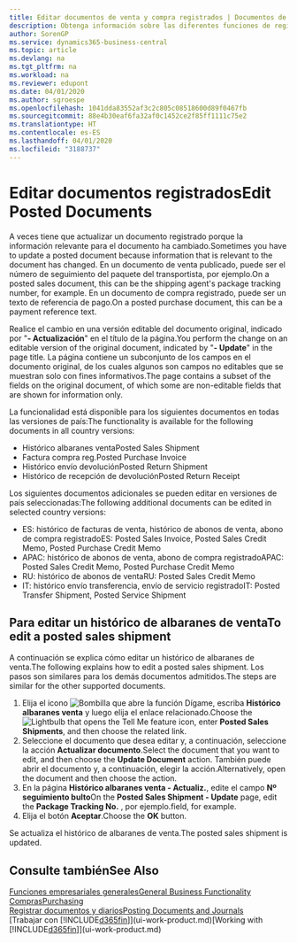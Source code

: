 ```yaml
---
title: Editar documentos de venta y compra registrados | Documentos de Microsoft
description: Obtenga información sobre las diferentes funciones de registro para registrar documentos de compra y cómo puede actualizar los documentos registrados.
author: SorenGP
ms.service: dynamics365-business-central
ms.topic: article
ms.devlang: na
ms.tgt_pltfrm: na
ms.workload: na
ms.reviewer: edupont
ms.date: 04/01/2020
ms.author: sgroespe
ms.openlocfilehash: 1041dda83552af3c2c805c08518600d89f0467fb
ms.sourcegitcommit: 88e4b30eaf6fa32af0c1452ce2f85ff1111c75e2
ms.translationtype: HT
ms.contentlocale: es-ES
ms.lasthandoff: 04/01/2020
ms.locfileid: "3188737"
---
```

# <a name="edit-posted-documents"></a><span data-ttu-id="499c6-103">Editar documentos registrados</span><span class="sxs-lookup"><span data-stu-id="499c6-103">Edit Posted Documents</span></span>
<span data-ttu-id="499c6-104">A veces tiene que actualizar un documento registrado porque la información relevante para el documento ha cambiado.</span><span class="sxs-lookup"><span data-stu-id="499c6-104">Sometimes you have to update a posted document because information that is relevant to the document has changed.</span></span> <span data-ttu-id="499c6-105">En un documento de venta publicado, puede ser el número de seguimiento del paquete del transportista, por ejemplo.</span><span class="sxs-lookup"><span data-stu-id="499c6-105">On a posted sales document, this can be the shipping agent's package tracking number, for example.</span></span> <span data-ttu-id="499c6-106">En un documento de compra registrado, puede ser un texto de referencia de pago.</span><span class="sxs-lookup"><span data-stu-id="499c6-106">On a posted purchase document, this can be a payment reference text.</span></span>

<span data-ttu-id="499c6-107">Realice el cambio en una versión editable del documento original, indicado por "**- Actualización**" en el título de la página.</span><span class="sxs-lookup"><span data-stu-id="499c6-107">You perform the change on an editable version of the original document, indicated by "**- Update**" in the page title.</span></span> <span data-ttu-id="499c6-108">La página contiene un subconjunto de los campos en el documento original, de los cuales algunos son campos no editables que se muestran solo con fines informativos.</span><span class="sxs-lookup"><span data-stu-id="499c6-108">The page contains a subset of the fields on the original document, of which some are non-editable fields that are shown for information only.</span></span>

<span data-ttu-id="499c6-109">La funcionalidad está disponible para los siguientes documentos en todas las versiones de país:</span><span class="sxs-lookup"><span data-stu-id="499c6-109">The functionality is available for the following documents in all country versions:</span></span>
- <span data-ttu-id="499c6-110">Histórico albaranes venta</span><span class="sxs-lookup"><span data-stu-id="499c6-110">Posted Sales Shipment</span></span>
- <span data-ttu-id="499c6-111">Factura compra reg.</span><span class="sxs-lookup"><span data-stu-id="499c6-111">Posted Purchase Invoice</span></span>
- <span data-ttu-id="499c6-112">Histórico envío devolución</span><span class="sxs-lookup"><span data-stu-id="499c6-112">Posted Return Shipment</span></span>
- <span data-ttu-id="499c6-113">Histórico de recepción de devolución</span><span class="sxs-lookup"><span data-stu-id="499c6-113">Posted Return Receipt</span></span>

<span data-ttu-id="499c6-114">Los siguientes documentos adicionales se pueden editar en versiones de país seleccionadas:</span><span class="sxs-lookup"><span data-stu-id="499c6-114">The following additional documents can be edited in selected country versions:</span></span>
- <span data-ttu-id="499c6-115">ES: histórico de facturas de venta, histórico de abonos de venta, abono de compra registrado</span><span class="sxs-lookup"><span data-stu-id="499c6-115">ES: Posted Sales Invoice, Posted Sales Credit Memo, Posted Purchase Credit Memo</span></span>
- <span data-ttu-id="499c6-116">APAC: histórico de abonos de venta, abono de compra registrado</span><span class="sxs-lookup"><span data-stu-id="499c6-116">APAC: Posted Sales Credit Memo, Posted Purchase Credit Memo</span></span>
- <span data-ttu-id="499c6-117">RU: histórico de abonos de venta</span><span class="sxs-lookup"><span data-stu-id="499c6-117">RU: Posted Sales Credit Memo</span></span>
- <span data-ttu-id="499c6-118">IT: histórico envío transferencia, envío de servicio registrado</span><span class="sxs-lookup"><span data-stu-id="499c6-118">IT: Posted Transfer Shipment, Posted Service Shipment</span></span>

## <a name="to-edit-a-posted-sales-shipment"></a><span data-ttu-id="499c6-119">Para editar un histórico de albaranes de venta</span><span class="sxs-lookup"><span data-stu-id="499c6-119">To edit a posted sales shipment</span></span>
<span data-ttu-id="499c6-120">A continuación se explica cómo editar un histórico de albaranes de venta.</span><span class="sxs-lookup"><span data-stu-id="499c6-120">The following explains how to edit a posted sales shipment.</span></span> <span data-ttu-id="499c6-121">Los pasos son similares para los demás documentos admitidos.</span><span class="sxs-lookup"><span data-stu-id="499c6-121">The steps are similar for the other supported documents.</span></span>

1. <span data-ttu-id="499c6-122">Elija el icono ![Bombilla que abre la función Dígame](media/ui-search/search_small.png "Dígame qué desea hacer"), escriba **Histórico albaranes venta** y luego elija el enlace relacionado.</span><span class="sxs-lookup"><span data-stu-id="499c6-122">Choose the ![Lightbulb that opens the Tell Me feature](media/ui-search/search_small.png "Tell me what you want to do") icon, enter **Posted Sales Shipments**, and then choose the related link.</span></span>
2. <span data-ttu-id="499c6-123">Seleccione el documento que desea editar y, a continuación, seleccione la acción **Actualizar documento**.</span><span class="sxs-lookup"><span data-stu-id="499c6-123">Select the document that you want to edit, and then choose the **Update Document** action.</span></span> <span data-ttu-id="499c6-124">También puede abrir el documento y, a continuación, elegir la acción.</span><span class="sxs-lookup"><span data-stu-id="499c6-124">Alternatively, open the document and then choose the action.</span></span>
3. <span data-ttu-id="499c6-125">En la página **Histórico albaranes venta - Actualiz.**, edite el campo **Nº seguimiento bulto**</span><span class="sxs-lookup"><span data-stu-id="499c6-125">On the **Posted Sales Shipment - Update** page, edit the **Package Tracking No.**</span></span> <span data-ttu-id="499c6-126">, por ejemplo.</span><span class="sxs-lookup"><span data-stu-id="499c6-126">field, for example.</span></span>
4. <span data-ttu-id="499c6-127">Elija el botón **Aceptar**.</span><span class="sxs-lookup"><span data-stu-id="499c6-127">Choose the **OK** button.</span></span>

<span data-ttu-id="499c6-128">Se actualiza el histórico de albaranes de venta.</span><span class="sxs-lookup"><span data-stu-id="499c6-128">The posted sales shipment is updated.</span></span>

## <a name="see-also"></a><span data-ttu-id="499c6-129">Consulte también</span><span class="sxs-lookup"><span data-stu-id="499c6-129">See Also</span></span>
[<span data-ttu-id="499c6-130">Funciones empresariales generales</span><span class="sxs-lookup"><span data-stu-id="499c6-130">General Business Functionality</span></span>](ui-across-business-areas.md)  
[<span data-ttu-id="499c6-131">Compras</span><span class="sxs-lookup"><span data-stu-id="499c6-131">Purchasing</span></span>](purchasing-manage-purchasing.md)  
[<span data-ttu-id="499c6-132">Registrar documentos y diarios</span><span class="sxs-lookup"><span data-stu-id="499c6-132">Posting Documents and Journals</span></span>](ui-post-documents-journals.md)  
<span data-ttu-id="499c6-133">[Trabajar con [!INCLUDE[d365fin](includes/d365fin_md.md)]](ui-work-product.md)</span><span class="sxs-lookup"><span data-stu-id="499c6-133">[Working with [!INCLUDE[d365fin](includes/d365fin_md.md)]](ui-work-product.md)</span></span>
